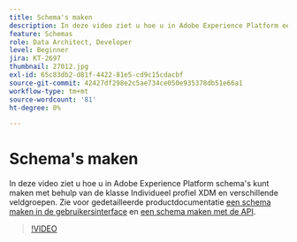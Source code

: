 ```yaml
---
title: Schema's maken
description: In deze video ziet u hoe u in Adobe Experience Platform een schema kunt maken met de klasse Individueel profiel XDM en verschillende veldgroepen.
feature: Schemas
role: Data Architect, Developer
level: Beginner
jira: KT-2697
thumbnail: 27012.jpg
exl-id: 65c83db2-d81f-4422-81e5-cd9c15cdacbf
source-git-commit: 42427df298e2c5ae734ce050e935378db51e66a1
workflow-type: tm+mt
source-wordcount: '81'
ht-degree: 0%

---
```


# Schema&#39;s maken

In deze video ziet u hoe u in Adobe Experience Platform schema&#39;s kunt maken met behulp van de klasse Individueel profiel XDM en verschillende veldgroepen. Zie voor gedetailleerde productdocumentatie [een schema maken in de gebruikersinterface](https://experienceleague.adobe.com/docs/experience-platform/xdm/tutorials/create-schema-ui.html) en [een schema maken met de API](https://experienceleague.adobe.com/docs/experience-platform/xdm/tutorials/create-schema-api.html).

>[!VIDEO](https://video.tv.adobe.com/v/27012?quality=12&learn=on)